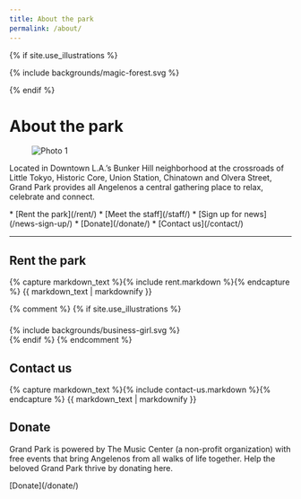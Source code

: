 ```yaml
---
title: About the park
permalink: /about/
---
```


{% if site.use_illustrations %}
<style>
.illustration {
  grid-column: -3/-1;
  grid-row: 1/4;
}
.illustration svg {
  height: 20vmax;
  width: auto;
}
main h1,
main h1 + p,
main h1 + p + nav {
  grid-column-end: -3;
}
</style>

<div class="illustration">
{% include backgrounds/magic-forest.svg %}
</div>

{% endif %}

About the park
==============

<figure>
  <img src="/assets/temporary/welcome/384-wide/42.jpg" srcset="/assets/temporary/welcome/384-wide/42.jpg 384w, /assets/temporary/welcome/512-wide/42.jpg 512w, /assets/temporary/welcome/768-wide/42.jpg 768w, /assets/temporary/welcome/1024-wide/42.jpg 1024w, /assets/temporary/welcome/1536-wide/42.jpg 1536w, /assets/temporary/welcome/2048-wide/42.jpg 2048w" sizes="100vw" alt="Photo 1" height="500" />
</figure>

Located in Downtown L.A.’s Bunker Hill neighborhood at the crossroads of Little Tokyo, Historic Core, Union Station, Chinatown and Olvera Street, Grand Park provides all Angelenos a central gathering place to relax, celebrate and connect.

<nav markdown="1">
*   [Rent the park](/rent/)
*   [Meet the staff](/staff/)
*   [Sign up for news](/news-sign-up/)
*   [Donate](/donate/)
*   [Contact us](/contact/)

<!--
*   [Filming & photography](/film-photography/)
*   [Job opportunities](/job-opportunities/)
-->
</nav>

<main markdown="1" class="sky-light">

* * *

## Rent the park

{% capture markdown_text %}{% include rent.markdown %}{% endcapture %}
{{ markdown_text | markdownify }}

</main>

<main markdown="1" class="sky">

<div></div>

{% comment %}
{% if site.use_illustrations %}
<style>
.business-girl {
  margin-top: 1.5em;
  grid-column: -3/-1;
  grid-row: 1/6;
}
.business-girl + h2 {
  grid-row: 1/2;
}
.business-girl + h2 + nav {
  grid-row: 1/2;
}
.business-girl + h2 + nav + h4 {
  grid-row: 2/3;
}
.business-girl + h2 + nav + h4 + p {
  grid-row: 3/4;
}
.business-girl + h2 + nav + h4 + p + h4 {
  grid-row: 4/5;
}
.business-girl + h2 + nav + h4 + p + h4 + p {
  grid-row: 5/6;
}
.business-girl + h2 + nav,
.business-girl + h2 + nav + h4,
.business-girl + h2 + nav + h4 + p,
.business-girl + h2 + nav + h4 + p + h4,
.business-girl + h2 + nav + h4 + p + h4 + p {
  grid-column-end: -3;
}
.business-girl svg {
  height: 20vmax;
  width: auto;
  color: inherit;
}
.business-girl svg,
.business-girl svg path {
  fill: currentColor;
}
</style>

<div class="business-girl">
{% include backgrounds/business-girl.svg %}
</div>
{% endif %}
{% endcomment %}

## Contact us

{% capture markdown_text %}{% include contact-us.markdown %}{% endcapture %}
{{ markdown_text | markdownify }}

<div></div>

</main>


<main markdown="1" class="lime-light">

## Donate

Grand Park is powered by The Music Center (a non-profit organization) with free events that bring Angelenos from all walks of life together. Help the beloved Grand Park thrive by donating here.

<p class="action" markdown="1">
[Donate](/donate/)
</p>

</main>





<!--
## A gathering place

A city’s urban heart is an expression of its people, its diversity, its interests, and its passions. With its majestic views extending from the Music Center to City Hall, Grand Park provides Angelenos of all walks of life a place where they can come together to celebrate, reflect, and shape the future, in one central gathering place.

Throughout Grand Park, open spaces are available not only for casual sitting and leisurely strolling, but also for civic gatherings.

<figure>
  <img src="/uploads/programs/sunday-sessions-5.jpg" alt="Sunday Sessions" height="500" />
</figure>

Grand Park has four distinct areas featuring amenities ranging from a restored historic Arthur J. Will Memorial Fountain with a new wade-able membrane pool, a small intimate performance lawn, a community terrace planted with drought tolerant specimen plants representing the diverse cultural make-up of Los Angeles itself, and a grand event lawn.

The new Grand Park allows for a strong visual and physical connection from Grand Avenue via a series of stairs, accessible ramps and sloped walks as well as a new elevator to invite more pedestrians into a vibrant garden environment, a place to come together in a welcoming and distinctly urban oasis.


Located in Downtown L.A.’s Bunker Hill neighborhood at the crossroads of Little Tokyo, Historic Core, Union Station, Chinatown and Olvera Street, Grand Park provides all Angelenos a central gathering place to relax, celebrate and connect.

Grand Park spans four city blocks in downtown Los Angeles between The Music Center and City Hall and features distinct amenities, including:

*   Fully restored Arthur J. Will Memorial Fountain with a quarter inch splash pad and jets open for play
*   Expansive lawns that include tables and chairs ideal for picnics, relaxing and gatherings
*   24 gardens featuring plants that grow in the world’s six floristic kingdoms
*   Off-leash dog run
*   On-site Metro and Purple Lines
*   Playground with 12-foot tube slide<br /><small>(recommended for ages 5-12)</small>

All are invited to Grand Park’s free year-round events including live music, exercise sessions, holiday gatherings, lunchtime activities, and much more!
-->